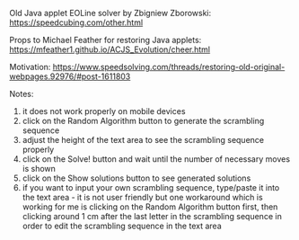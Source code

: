 Old Java applet EOLine solver by Zbigniew Zborowski: https://speedcubing.com/other.html

Props to Michael Feather for restoring Java applets: https://mfeather1.github.io/ACJS_Evolution/cheer.html

Motivation: https://www.speedsolving.com/threads/restoring-old-original-webpages.92976/#post-1611803

Notes:

1) it does not work properly on mobile devices
2) click on the Random Algorithm button to generate the scrambling sequence
3) adjust the height of the text area to see the scrambling sequence properly
4) click on the Solve! button and wait until the number of necessary moves is shown
5) click on the Show solutions button to see generated solutions
6) if you want to input your own scrambling sequence, type/paste it into the text area - it 
   is not user friendly but one workaround which is working for me is clicking on the 
   Random Algorithm button first, then clicking around 1 cm after the last letter in the 
   scrambling sequence in order to edit the scrambling sequence in the text area 